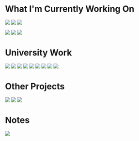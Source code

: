 <h1>What I'm Currently Working On</h1>
<a href="https://melissabrennan.dev" target="_BLANK"><img src="https://img.shields.io/badge/Website-MelissaBrennan-cc026e.svg"></a>
<a href="https://mythicalcuddles.xyz" target="_BLANK"><img src="https://img.shields.io/badge/Website-MythicalCuddles.xyz-cc026e.svg"></a>
<a href="https://mythicalcuddl.es" target="_BLANK"><img src="https://img.shields.io/badge/Website-MythicalCuddl.es-cc026e.svg"></a>

<a href="https://github.com/MythicalCuddles/melissabrennan.dev"><img src="https://img.shields.io/badge/HTML%2FCSS-MelissaBrennan-8746b6.svg"></a>
<a href="https://github.com/MythicalCuddles/mythicalcuddles.xyz"><img src="https://img.shields.io/badge/HTML%2FCSS-MythicalCuddles.xyz-8746b6.svg"></a>
<a href="https://github.com/MythicalCuddles/mythicalcuddl.es"><img src="https://img.shields.io/badge/HTML%2FCSS-MythicalCuddl.es-8746b6.svg"></a>

<h1>University Work</h1>
<a href="https://github.com/MythicalCuddles/UU-DynamicWebAuthoring"><img src="https://img.shields.io/badge/HTML%2FCSS%2FJS-Dynamic%20Web%20Authoring-ffffff.svg"></a>
<a href="https://github.com/MythicalCuddles/UU-DatabaseSystems"><img src="https://img.shields.io/badge/MySQL-Database%20Systems-orange.svg"></a>
<a href="https://github.com/MythicalCuddles/Book-Loaning-System"><img src="https://img.shields.io/badge/Java-Book%20Loaning%20System-C52424.svg"></a>
<a href="https://github.com/MythicalCuddles/Quiz-Game"><img src="https://img.shields.io/badge/C%2B%2B-Quiz%20Game-D1BC44.svg"></a>
<a href="https://github.com/MythicalCuddles/UU-ObjectOrientedProgramming"><img src="https://img.shields.io/badge/C%2B%2B-Object%20Oriented%20Programming-brightgreen.svg"></a>
<a href="https://github.com/MythicalCuddles/UU-HCI"><img src="https://img.shields.io/badge/Web-HCI-1D9C23.svg"></a>
<a href="https://github.com/MythicalCuddles/UU-SoftwareDevelopment"><img src="https://img.shields.io/badge/Java-Software%20Development-275FB7.svg"></a>
<a href="https://github.com/MythicalCuddles/Introduction-to-Java-Programming-10th-Edition"><img src="https://img.shields.io/badge/Java-Introduction%20to%20Java-2A9C9E.svg"></a>
<a href="https://github.com/MythicalCuddles/UU-ComputerHardware"><img src="https://img.shields.io/badge/Assembly-Computer%20Hardware-77317F.svg"></a>

<h1>Other Projects</h1>
<a href="https://github.com/MythicalCuddles/DiscordBot"><img src="https://img.shields.io/badge/CSharp-DiscordBot-inactive.svg"></a>
<a href="https://bot.mythicalcuddles.xyz" target="_BLANK"><img src="https://img.shields.io/badge/Website-DiscordBot%20Web-inactive.svg"></a>
<a href="https://github.com/MythicalCuddles/DiscordBot-Web"><img src="https://img.shields.io/badge/PHP-DiscordBot%20Web-inactive.svg"></a>


<h1>Notes</h1>
<img src="https://img.shields.io/badge/Private%20Repositories-Some%20projects%20are%20set%20to%20private%20at%20the%20moment%2C%20I'll%20change%20these%20to%20public%20once%20I've%20finished%20the%20documentation%20and%20readme%20files%20for%20them.-informational.svg">
